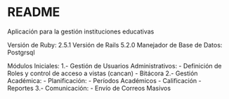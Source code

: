 # README

Aplicación para la gestión instituciones educativas

Versión de Ruby: 2.5.1
Versión de Rails 5.2.0
Manejador de Base de Datos: Postgrsql

Módulos Iniciales:
1.- Gestión de Usuarios Administrativos:
	- Definición de Roles y control de acceso a vistas (cancan)
	- Bitácora
2.- Gestión Académica:
	- Planificación:
		- Períodos Académicos
	- Calificación
	- Reportes
3.- Comunicación:
	- Envío de Correos Masivos
